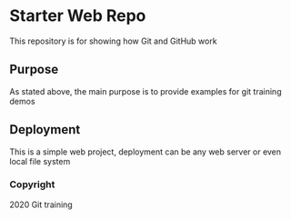 # Starter Web Repo

This repository is for showing how Git and GitHub work

## Purpose

As stated above, the main purpose is to provide examples for git training demos

## Deployment

This is a simple web project, deployment can be any web server or even local file system

### Copyright

2020 Git training
